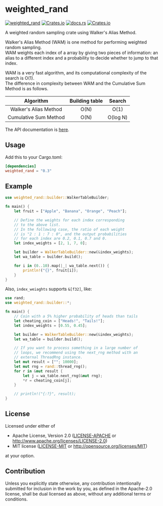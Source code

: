 # weighted_rand

[![weighted_rand](https://github.com/ichi-h/weighted_rand/actions/workflows/weighted_rand.yml/badge.svg)](https://github.com/ichi-h/weighted_rand/actions/workflows/weighted_rand.yml)
[![Crates.io](https://img.shields.io/crates/v/weighted_rand)](https://crates.io/crates/weighted_rand)
[![docs.rs](https://img.shields.io/docsrs/weighted_rand)](https://docs.rs/weighted_rand)
[![Crates.io](https://img.shields.io/crates/l/weighted_rand)](LICENSE-APACHE)

A weighted random sampling crate using Walker's Alias Method.

Walker's Alias Method (WAM) is one method for performing weighted random sampling.  
WAM weights each index of a array by giving two pieces of information: an alias to a different index and a probability to decide whether to jump to that index.

WAM is a very fast algorithm, and its computational complexity of the search is O(1).  
The difference in complexity between WAM and the Cumulative Sum Method is as follows.

|       Algorithm       | Building table |  Search  |
| :-------------------: | :------------: | :------: |
| Walker's Alias Method |      O(N)      |   O(1)   |
| Cumulative Sum Method |      O(N)      | O(log N) |

The API documentation is [here](https://docs.rs/weighted_rand).

## Usage

Add this to your Cargo.toml:

```toml
[dependencies]
weighted_rand = "0.3"
```

## Example

```rust
use weighted_rand::builder::WalkerTableBuilder;

fn main() {
    let fruit = ["Apple", "Banana", "Orange", "Peach"];

    // Define the weights for each index corresponding
    // to the above list.
    // In the following case, the ratio of each weight
    // is "2 : 1 : 7 : 0", and the output probabilities
    // for each index are 0.2, 0.1, 0.7 and 0.
    let index_weights = [2, 1, 7, 0];

    let builder = WalkerTableBuilder::new(&index_weights);
    let wa_table = builder.build();

    for i in (0..10).map(|_| wa_table.next()) {
        println!("{}", fruit[i]);
    }
}
```

Also, `index_weiaghts` supports `&[f32]`, like:

```rust
use rand;
use weighted_rand::builder::*;

fn main() {
    // Coin with a 5% higher probability of heads than tails
    let cheating_coin = ["Heads!", "Tails!"];
    let index_weights = [0.55, 0.45];

    let builder = WalkerTableBuilder::new(&index_weights);
    let wa_table = builder.build();

    // If you want to process something in a large number of
    // loops, we recommend using the next_rng method with an
    // external ThreadRng instance.
    let mut result = [""; 10000];
    let mut rng = rand::thread_rng();
    for r in &mut result {
        let j = wa_table.next_rng(&mut rng);
        *r = cheating_coin[j];
    }

    // println!("{:?}", result);
}
```

## License

Licensed under either of

- Apache License, Version 2.0
  ([LICENSE-APACHE](LICENSE-APACHE) or http://www.apache.org/licenses/LICENSE-2.0)
- MIT license
  ([LICENSE-MIT](LICENSE-MIT) or http://opensource.org/licenses/MIT)

at your option.

## Contribution

Unless you explicitly state otherwise, any contribution intentionally submitted
for inclusion in the work by you, as defined in the Apache-2.0 license, shall be
dual licensed as above, without any additional terms or conditions.
